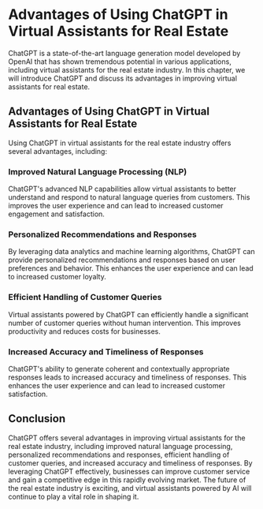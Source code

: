Advantages of Using ChatGPT in Virtual Assistants for Real Estate
=====================================================================================================

ChatGPT is a state-of-the-art language generation model developed by OpenAI that has shown tremendous potential in various applications, including virtual assistants for the real estate industry. In this chapter, we will introduce ChatGPT and discuss its advantages in improving virtual assistants for real estate.

Advantages of Using ChatGPT in Virtual Assistants for Real Estate
-----------------------------------------------------------------

Using ChatGPT in virtual assistants for the real estate industry offers several advantages, including:

### Improved Natural Language Processing (NLP)

ChatGPT's advanced NLP capabilities allow virtual assistants to better understand and respond to natural language queries from customers. This improves the user experience and can lead to increased customer engagement and satisfaction.

### Personalized Recommendations and Responses

By leveraging data analytics and machine learning algorithms, ChatGPT can provide personalized recommendations and responses based on user preferences and behavior. This enhances the user experience and can lead to increased customer loyalty.

### Efficient Handling of Customer Queries

Virtual assistants powered by ChatGPT can efficiently handle a significant number of customer queries without human intervention. This improves productivity and reduces costs for businesses.

### Increased Accuracy and Timeliness of Responses

ChatGPT's ability to generate coherent and contextually appropriate responses leads to increased accuracy and timeliness of responses. This enhances the user experience and can lead to increased customer satisfaction.

Conclusion
----------

ChatGPT offers several advantages in improving virtual assistants for the real estate industry, including improved natural language processing, personalized recommendations and responses, efficient handling of customer queries, and increased accuracy and timeliness of responses. By leveraging ChatGPT effectively, businesses can improve customer service and gain a competitive edge in this rapidly evolving market. The future of the real estate industry is exciting, and virtual assistants powered by AI will continue to play a vital role in shaping it.
